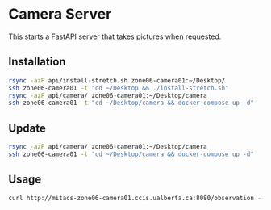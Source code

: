 # Camera Server

This starts a FastAPI server that takes pictures when requested.

## Installation
```bash
rsync -azP api/install-stretch.sh zone06-camera01:~/Desktop/
ssh zone06-camera01 -t "cd ~/Desktop && ./install-stretch.sh"
rsync -azP api/camera/ zone06-camera01:~/Desktop/camera
ssh zone06-camera01 -t "cd ~/Desktop/camera && docker-compose up -d"
```

## Update
```bash
rsync -azP api/camera/ zone06-camera01:~/Desktop/camera
ssh zone06-camera01 -t "cd ~/Desktop/camera && docker-compose up -d"
```


## Usage
```bash
curl http://mitacs-zone06-camera01.ccis.ualberta.ca:8080/observation --output observation.png
```
